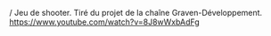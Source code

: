 /
Jeu de shooter.
Tiré du projet de la chaîne Graven-Développement. https://www.youtube.com/watch?v=8J8wWxbAdFg
